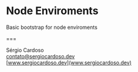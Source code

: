
# Node Enviroments

Basic bootstrap for node enviroments

===

Sérgio Cardoso<br><contato@sergiocardoso.dev><br>
[www.sergiocardoso.dev](www.sergiocardoso.dev)